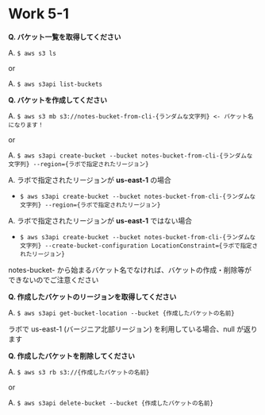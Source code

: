 # Work 5-1

**Q. バケット一覧を取得してください**

A. ```$ aws s3 ls``` 

or 

A. ```$ aws s3api list-buckets```

**Q. バケットを作成してください**
 
A. ```$ aws s3 mb s3://notes-bucket-from-cli-{ランダムな文字列} <- バケット名になります！``` 

or  

A. ```$ aws s3api create-bucket --bucket notes-bucket-from-cli-{ランダムな文字列} --region={ラボで指定されたリージョン}```

A. ラボで指定されたリージョンが **us-east-1** の場合
 - ```$ aws s3api create-bucket --bucket notes-bucket-from-cli-{ランダムな文字列} --region={ラボで指定されたリージョン}```

A. ラボで指定されたリージョンが **us-east-1** ではない場合
 - ```$ aws s3api create-bucket --bucket notes-bucket-from-cli-{ランダムな文字列} --create-bucket-configuration LocationConstraint={ラボで指定されたリージョン}```
 
notes-bucket- から始まるバケット名でなければ、バケットの作成・削除等ができないのでご注意ください

**Q. 作成したバケットのリージョンを取得してください**

A. ```$ aws s3api get-bucket-location --bucket {作成したバケットの名前}```

ラボで us-east-1 (バージニア北部リージョン) を利用している場合、null が返ります

**Q. 作成したバケットを削除してください**

A.  ```$ aws s3 rb s3://{作成したバケットの名前}```

or 

A. ```$ aws s3api delete-bucket --bucket {作成したバケットの名前}```
